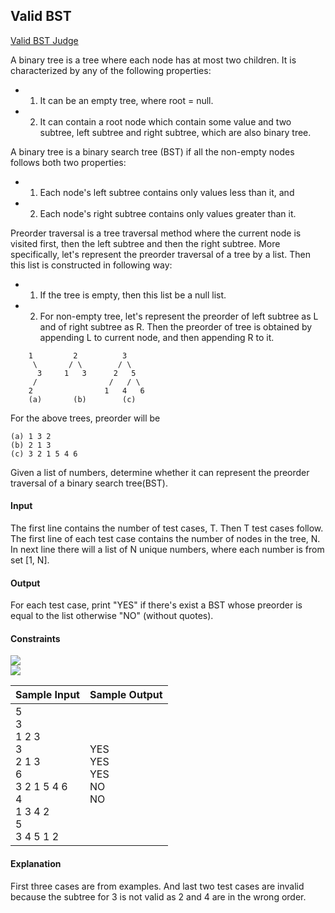## Valid BST

[Valid BST Judge](https://www.hackerrank.com/challenges/valid-bst/problem?h_r=internal-search&fbclid=IwAR1xhuUqliZ40AdfH3hGzjBPIoRv8BDt29_-0VdG_J3k6XrMLmEjikMjFC0)

A binary tree is a tree where each node has at most two children. It is characterized by any of the following properties:

- 1. It can be an empty tree, where root = null.
- 2. It can contain a root node which contain some value and two subtree, left subtree and right subtree, which are also binary tree.

A binary tree is a binary search tree (BST) if all the non-empty nodes follows both two properties:

- 1. Each node's left subtree contains only values less than it, and
- 2. Each node's right subtree contains only values greater than it.

Preorder traversal is a tree traversal method where the current node is visited first, then the left subtree and then the right subtree. More specifically, let's represent the preorder traversal of a tree by a list. Then this list is constructed in following way:

- 1. If the tree is empty, then this list be a null list.

- 2. For non-empty tree, let's represent the preorder of left subtree as L and of right subtree as R. Then the preorder of tree is obtained by appending L to current node, and then appending R to it.
```
    1         2          3
     \       / \        / \
      3     1   3      2   5
     /                /   / \
    2                1   4   6
    (a)       (b)        (c)
```
For the above trees, preorder will be
```
(a) 1 3 2
(b) 2 1 3
(c) 3 2 1 5 4 6
```
Given a list of numbers, determine whether it can represent the preorder traversal of a binary search tree(BST).

#### Input
The first line contains the number of test cases, T. Then T test cases follow. The first line of each test case contains the number of nodes in the tree, N. In next line there will a list of N unique numbers, where each number is from set [1, N].

#### Output
For each test case, print "YES" if there's exist a BST whose preorder is equal to the list otherwise "NO" (without quotes).

#### Constraints
<img src="https://latex.codecogs.com/svg.latex?\Large&space;1\le{T}\le{10}"><br>
<img src="https://latex.codecogs.com/svg.latex?\Large&space;1\le{N}\le{100}">

Sample Input|Sample Output
-|-
5<br>3<br>1 2 3<br>3<br>2 1 3<br>6<br>3 2 1 5 4 6<br>4<br>1 3 4 2<br>5<br>3 4 5 1 2|YES<br>YES<br>YES<br>NO<br>NO

#### Explanation
First three cases are from examples. And last two test cases are invalid because the subtree for 3 is not valid as 2 and 4 are in the wrong order.

